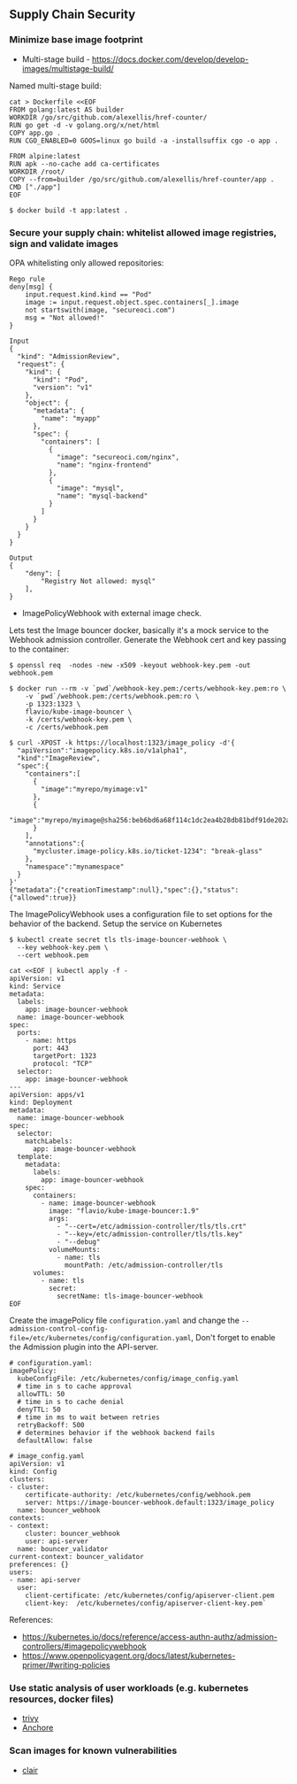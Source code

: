 ## Supply Chain Security

### Minimize base image footprint

* Multi-stage build - https://docs.docker.com/develop/develop-images/multistage-build/

Named multi-stage build:

```
cat > Dockerfile <<EOF
FROM golang:latest AS builder
WORKDIR /go/src/github.com/alexellis/href-counter/
RUN go get -d -v golang.org/x/net/html
COPY app.go .
RUN CGO_ENABLED=0 GOOS=linux go build -a -installsuffix cgo -o app .

FROM alpine:latest
RUN apk --no-cache add ca-certificates
WORKDIR /root/
COPY --from=builder /go/src/github.com/alexellis/href-counter/app .
CMD ["./app"]
EOF

$ docker build -t app:latest .
```

### Secure your supply chain: whitelist allowed image registries, sign and validate images

OPA whitelisting only allowed repositories:

```
Rego rule
deny[msg] {
    input.request.kind.kind == "Pod"
    image := input.request.object.spec.containers[_].image
    not startswith(image, "secureoci.com")
    msg = "Not allowed!"
}

Input 
{
  "kind": "AdmissionReview",
  "request": {
    "kind": {
      "kind": "Pod",
      "version": "v1"
    },
    "object": {
      "metadata": {
        "name": "myapp"
      },
      "spec": {
        "containers": [
          {
            "image": "secureoci.com/nginx",
            "name": "nginx-frontend"
          },
          {
            "image": "mysql",
            "name": "mysql-backend"
          }
        ]
      }
    }
  }
}

Output
{
    "deny": [
        "Registry Not allowed: mysql"
    ],
}
```

* ImagePolicyWebhook with external image check.

Lets test the Image bouncer docker, basically it's a mock service to the Webhook admission controller. Generate 
the Webhook cert and key passing to the container:

```
$ openssl req  -nodes -new -x509 -keyout webhook-key.pem -out webhook.pem

$ docker run --rm -v `pwd`/webhook-key.pem:/certs/webhook-key.pem:ro \
    -v `pwd`/webhook.pem:/certs/webhook.pem:ro \
    -p 1323:1323 \
    flavio/kube-image-bouncer \
    -k /certs/webhook-key.pem \
    -c /certs/webhook.pem

$ curl -XPOST -k https://localhost:1323/image_policy -d'{
  "apiVersion":"imagepolicy.k8s.io/v1alpha1",
  "kind":"ImageReview",
  "spec":{
    "containers":[
      {
        "image":"myrepo/myimage:v1"
      },
      {
        "image":"myrepo/myimage@sha256:beb6bd6a68f114c1dc2ea4b28db81bdf91de202a9014972bec5e4d9171d90ed"
      }
    ],
    "annotations":{
      "mycluster.image-policy.k8s.io/ticket-1234": "break-glass"
    },
    "namespace":"mynamespace"
  }
}'
{"metadata":{"creationTimestamp":null},"spec":{},"status":{"allowed":true}}
```

The ImagePolicyWebhook uses a configuration file to set options for the behavior of the backend. Setup the service
on Kubernetes

```
$ kubectl create secret tls tls-image-bouncer-webhook \
  --key webhook-key.pem \
  --cert webhook.pem
  
cat <<EOF | kubectl apply -f -
apiVersion: v1
kind: Service
metadata:
  labels:
    app: image-bouncer-webhook
  name: image-bouncer-webhook
spec:
  ports:
    - name: https
      port: 443
      targetPort: 1323
      protocol: "TCP"
  selector:
    app: image-bouncer-webhook
---
apiVersion: apps/v1
kind: Deployment
metadata:
  name: image-bouncer-webhook
spec:
  selector:
    matchLabels:
      app: image-bouncer-webhook
  template:
    metadata:
      labels:
        app: image-bouncer-webhook
    spec:
      containers:
        - name: image-bouncer-webhook
          image: "flavio/kube-image-bouncer:1.9"
          args:
            - "--cert=/etc/admission-controller/tls/tls.crt"
            - "--key=/etc/admission-controller/tls/tls.key"
            - "--debug"
          volumeMounts:
            - name: tls
              mountPath: /etc/admission-controller/tls
      volumes:
        - name: tls
          secret:
            secretName: tls-image-bouncer-webhook
EOF
```

Create the imagePolicy file `configuration.yaml` and change the `--admission-control-config-file=/etc/kubernetes/config/configuration.yaml`,
Don't forget to enable the Admission plugin into the API-server.

```
# configuration.yaml:
imagePolicy:
  kubeConfigFile: /etc/kubernetes/config/image_config.yaml
  # time in s to cache approval
  allowTTL: 50
  # time in s to cache denial
  denyTTL: 50
  # time in ms to wait between retries
  retryBackoff: 500
  # determines behavior if the webhook backend fails
  defaultAllow: false

# image_config.yaml
apiVersion: v1
kind: Config
clusters:
- cluster:
    certificate-authority: /etc/kubernetes/config/webhook.pem
    server: https://image-bouncer-webhook.default:1323/image_policy
  name: bouncer_webhook
contexts:
- context:
    cluster: bouncer_webhook
    user: api-server
  name: bouncer_validator
current-context: bouncer_validator
preferences: {}
users:
- name: api-server
  user:
    client-certificate: /etc/kubernetes/config/apiserver-client.pem
    client-key:  /etc/kubernetes/config/apiserver-client-key.pem`  
```

References:

* https://kubernetes.io/docs/reference/access-authn-authz/admission-controllers/#imagepolicywebhook
* https://www.openpolicyagent.org/docs/latest/kubernetes-primer/#writing-policies

### Use static analysis of user workloads (e.g. kubernetes resources, docker files)

* [trivy](https://github.com/aquasecurity/trivy)
* [Anchore](https://github.com/anchore/anchore-engine)

### Scan images for known vulnerabilities

* [clair](https://quay.github.io/clair/)

